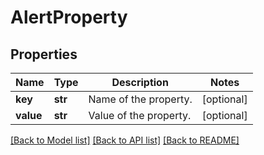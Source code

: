 # AlertProperty

## Properties
Name | Type | Description | Notes
------------ | ------------- | ------------- | -------------
**key** | **str** | Name of the property. | [optional] 
**value** | **str** | Value of the property. | [optional] 

[[Back to Model list]](../README.md#documentation-for-models) [[Back to API list]](../README.md#documentation-for-api-endpoints) [[Back to README]](../README.md)


